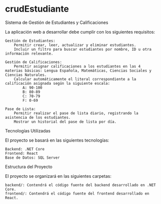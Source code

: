 # crudEstudiante
Sistema de Gestión de Estudiantes y Calificaciones

La aplicación web a desarrollar debe cumplir con los siguientes requisitos:

    Gestión de Estudiantes:
        Permitir crear, leer, actualizar y eliminar estudiantes.
        Incluir un filtro para buscar estudiantes por nombre, ID u otra información relevante.

    Gestión de Calificaciones:
        Permitir asignar calificaciones a los estudiantes en las 4 materias básicas: Lengua Española, Matemáticas, Ciencias Sociales y Ciencias Naturales.
        Calcular automáticamente el literal correspondiente a la calificación asignada según la siguiente escala:
            A: 90-100
            B: 80-89
            C: 70-79
            F: 0-69

    Pase de Lista:
        Permitir realizar el pase de lista diario, registrando la asistencia de los estudiantes.
        Mostrar un historial del pase de lista por día.

Tecnologías Utilizadas

El proyecto se basará en las siguientes tecnologías:

    Backend: .NET Core
    Frontend: React
    Base de Datos: SQL Server

Estructura del Proyecto

El proyecto se organizará en las siguientes carpetas:

    backend/: Contendrá el código fuente del backend desarrollado en .NET Core.
    frontend/: Contendrá el código fuente del frontend desarrollado en React.


